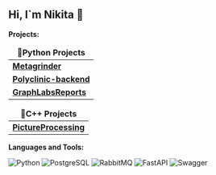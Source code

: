 ## Hi, I`m Nikita 👋

<b>Projects:</b>

<table>
  <thead align="center">
    <tr border: none;>
      <td><b>📘Python Projects</b></td>
    </tr>
  </thead>
  <tbody>
    <tr>
      <td><a href="https://gitlab.uzniki.online/root/metagrinder/"><b>Metagrinder</b></a></td>
    </tr>
    <tr>
      <td><a href="https://gitlab.com/Roma004/polyclinic-backend"><b>Polyclinic-backend</b></a></td>
    </tr>
    <tr>
      <td><a href="https://gitlab.com/dgt4l/graphlabsreports"><b>GraphLabsReports</b></a></td>
    </tr>
  </tbody>
</table>

<table>
  <thead align="center">
    <tr border: none;>
      <td><b>📘C++ Projects</b></td>
    </tr>
  </thead>
    <tr>
     <td><a href="https://github.com/dgt4l/PictureProcessing"><b>PictureProcessing</b></a></td>
    </tr>
</table>

<b>Languages and Tools:</b>

![Python](https://img.shields.io/badge/Python-14354C?style=for-the-badge&logo=python&logoColor=white)
![PostgreSQL](https://img.shields.io/badge/PostgreSQL-316192?style=for-the-badge&logo=postgresql&logoColor=white)
![RabbitMQ](https://img.shields.io/badge/rabbitmq-%23FF6600.svg?&style=for-the-badge&logo=rabbitmq&logoColor=white)
![FastAPI](https://img.shields.io/badge/FastAPI-005571?style=for-the-badge&logo=fastapi)
![Swagger](https://img.shields.io/badge/-Swagger-%23Clojure?style=for-the-badge&logo=swagger&logoColor=white)
